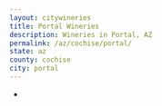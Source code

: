 ```yaml
---
layout: citywineries
title: Portal Wineries
description: Wineries in Portal, AZ
permalink: /az/cochise/portal/
state: az
county: cochise
city: portal
---
```

-
